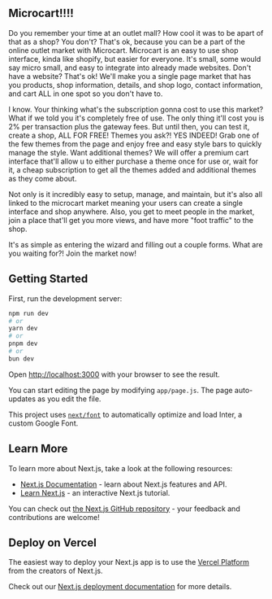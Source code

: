 ## Microcart!!!!

Do you remember your time at an outlet mall? How cool it was to be apart of that as a shop? You don't? That's ok, because you can be a part of the online outlet market
with Microcart. Microcart is an easy to use shop interface, kinda like shopify, but easier for everyone. It's small, some would say micro small, and easy
to integrate into already made websites. Don't have a website? That's ok! We'll make you a single page market that has you products, shop information, details, and shop logo,
contact information, and cart ALL in one spot so you don't have to. 

I know. Your thinking what's the subscription gonna cost to use this market? What if we told you it's completely free of use. The only thing it'll cost you is 2% per transaction plus the gateway fees. But until then, you can test it, create a shop, ALL FOR FREE! Themes you ask?! YES INDEED! Grab one of the few themes from the page
and enjoy free and easy style bars to quickly manage the style. Want additional themes? We will offer a premium cart interface that'll allow u to either purchase a 
theme once for use or, wait for it, a cheap subscription to get all the themes added and additional themes as they come about.

Not only is it incredibly easy to setup, manage, and maintain, but it's also all linked to the microcart market meaning your users can create a single interface and shop anywhere. Also, you get to meet people in the market, join a place that'll get you more views, and have more "foot traffic" to the shop. 

It's as simple as entering the wizard and filling out a couple forms. What are you waiting for?! Join the market now!

## Getting Started

First, run the development server:

```bash
npm run dev
# or
yarn dev
# or
pnpm dev
# or
bun dev
```

Open [http://localhost:3000](http://localhost:3000) with your browser to see the result.

You can start editing the page by modifying `app/page.js`. The page auto-updates as you edit the file.

This project uses [`next/font`](https://nextjs.org/docs/basic-features/font-optimization) to automatically optimize and load Inter, a custom Google Font.

## Learn More

To learn more about Next.js, take a look at the following resources:

- [Next.js Documentation](https://nextjs.org/docs) - learn about Next.js features and API.
- [Learn Next.js](https://nextjs.org/learn) - an interactive Next.js tutorial.

You can check out [the Next.js GitHub repository](https://github.com/vercel/next.js/) - your feedback and contributions are welcome!

## Deploy on Vercel

The easiest way to deploy your Next.js app is to use the [Vercel Platform](https://vercel.com/new?utm_medium=default-template&filter=next.js&utm_source=create-next-app&utm_campaign=create-next-app-readme) from the creators of Next.js.

Check out our [Next.js deployment documentation](https://nextjs.org/docs/deployment) for more details.
